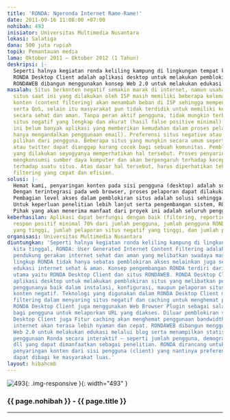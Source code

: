 ```yaml
---
title: 'RONDA: Ngeronda Internet Rame-Rame!'
date: 2011-09-16 11:08:00 +07:00
nohibah: 493
inisiator: Universitas Multimedia Nusantara
lokasi: Salatiga
dana: 500 juta rupiah
topik: Pemantauan media
lama: Oktober 2011 – Oktober 2012 (1 Tahun)
deskripsi: |-
  Seperti halnya kegiatan ronda keliling kampung di lingkungan tempat kita tinggal, RONDA: User Generated Internet Content Filtering adalah suatu sistem pendukung gerakan internet sehat dan aman yang melibatkan swadaya masyarakat. Ruang lingkup RONDA tidak hanya sebatas pemblokiran akses melainkan juga sebagai sarana edukasi internet sehat & aman. Konsep pengembangan RONDA terdiri dari 2 komponen utama yaitu RONDA Desktop Client dan situs RONDAWEB.
  RONDA Desktop Client adalah aplikasi desktop untuk melakukan pemblokiran situs yang melibatkan peran serta aktif penggunanya baik dalam instalasi, konfigurasi, maupun pelaporan situs yang mengandung konten negatif. Teknologi yang digunakan dalam RONDA Desktop Client mendukung kegiatan filtering dalam menyaring situs negatif dan caching untuk menghemat penggunaan bandwidth. RONDA Desktop Client juga menggunakan Web Browser Plugin sebagai salah satu interface bagi pengguna untuk melaporkan URL yang diakses. Diluar pemblokiran situs, RONDA Desktop Client juga Fitur caching akan menghemat penggunaan bandwidth sehingga pengaksesan internet akan terasa lebih nyaman dan cepat.
  RONDAWEB dibangun menggunakan konsep Web 2.0 untuk melakukan edukasi melalui blog serta menampilkan statistik yang terkait penggunaan Ronda secara interaktif – seperti jumlah pengguna, demografi pengguna, dll yang dapat dimanfaatkan sebagai penelitian. RONDA dirancang untuk memotivasi penyaringan konten dari sisi pengguna (client) yang nantinya preferensi saringan dapat dibagi ke masyarakat luas.
masalah: Situs berkonten negatif semakin marak di internet, namun usaha pemblokiran
  situs saat ini yang dilakukan oleh ISP masih memiliki beberapa kelemahan. Penyaringan
  konten (content filtering) akan menambah beban di ISP sehingga mempengaruhi kecepatan
  serta QoS, selain itu masyarakat pun tidak terdidik untuk memiliki kesadaran berinternet
  secara sehat dan aman. Tanpa peran aktif pengguna, tidak mungkin terbangun database
  situs negatif yang lengkap dan akurat (hasil false positive minimal). Sampai saat
  ini belum banyak aplikasi yang memberikan kemudahan dalam proses pelaporan (biasanya
  hanya mengandalkan penggunaan email). Preferensi situs negative atau tidak merupakan
  pilihan dari pengguna. Beberapa situs yang mungkin secara umum seperti Facebook
  atau twitter dapat dianggap kurang cocok bagi sebuah komunitas. Pemblokiran situs
  yang dilakukan seyogyanya memperhatikan hal tersebut. Proses penyaringan konten
  mengkonsumsi sumber daya komputer dan akan berpengaruh terhadap kecepatan akses
  terhadap suatu situs. Atas dasar hal tersebut, harus diperhatikan tehnik content
  filtering yang cepat dan efisien.
solusi: |-
  Hemat kami, penyaringan konten pada sisi pengguna (desktop) adalah solusi yang lebih baik daripada penyaringan konten pada level ISP. Masyarakat akan terdidik untuk lebih dewasa dan proaktif dalam menyikapi konten negatif yang beredar di internet. ISP pun tidak perlu menyediakan sumber daya tambahan untuk penyaringan konten .
  Dengan terintegrasi pada web browser, proses pelaporan dapat dilakukan hanya dengan mudah. Teknik ini juga membuat pengguna lebih nyaman dan turut aktif dalam melakukan pelaporan.
  Pembagian level akses dalam pemblokiran situs adalah solusi sehingga pengguna dewasa masih memiliki keleluasaan untuk mengakses situs-situs yang terlarang bagi pengguna anak-anak. Sistem autentikasi tersebut juga dapat diadopsi untuk perkantoran atau organisasi lain.
  Untuk keperluan penelitian lebih lanjut serta pengembangan sistem, RONDAWEB akan dibangun tidak hanya sebagai repositori daftar blacklist melainkan juga sebagai pengolah data untuk menampilkan statistika pengguna, melihat preferensi filter untuk pengguna dengan demografi yang sama dan informasi lain yang berguna bagi kami ataupun khalayak luas.
  Pihak yang akan menerima manfaat dari proyek ini adalah seluruh pengguna Internet di Indonesia baik dalam lingkup keluarga, sekolah, universitas, maupun perkantoran.
keberhasilan: Aplikasi dapat berfungsi dengan baik (filtering, reporting, caching),
  respon positif minimal 70% dari jumlah pengguna, jumlah pengguna RONDA Desktop Client
  yang tinggi, jumlah pelaporan situs negatif yang tinggi, dan jumlah pengunjung RONDAWEB
organisasi: Universitas Multimedia Nusantara
diuntungkan: 'Seperti halnya kegiatan ronda keliling kampung di lingkungan tempat
  kita tinggal, RONDA: User Generated Internet Content Filtering adalah suatu sistem
  pendukung gerakan internet sehat dan aman yang melibatkan swadaya masyarakat. Ruang
  lingkup RONDA tidak hanya sebatas pemblokiran akses melainkan juga sebagai sarana
  edukasi internet sehat & aman. Konsep pengembangan RONDA terdiri dari 2 komponen
  utama yaitu RONDA Desktop Client dan situs RONDAWEB. RONDA Desktop Client adalah
  aplikasi desktop untuk melakukan pemblokiran situs yang melibatkan peran serta aktif
  penggunanya baik dalam instalasi, konfigurasi, maupun pelaporan situs yang mengandung
  konten negatif. Teknologi yang digunakan dalam RONDA Desktop Client mendukung kegiatan
  filtering dalam menyaring situs negatif dan caching untuk menghemat penggunaan bandwidth.
  RONDA Desktop Client juga menggunakan Web Browser Plugin sebagai salah satu interface
  bagi pengguna untuk melaporkan URL yang diakses. Diluar pemblokiran situs, RONDA
  Desktop Client juga Fitur caching akan menghemat penggunaan bandwidth sehingga pengaksesan
  internet akan terasa lebih nyaman dan cepat. RONDAWEB dibangun menggunakan konsep
  Web 2.0 untuk melakukan edukasi melalui blog serta menampilkan statistik yang terkait
  penggunaan Ronda secara interaktif – seperti jumlah pengguna, demografi pengguna,
  dll yang dapat dimanfaatkan sebagai penelitian. RONDA dirancang untuk memotivasi
  penyaringan konten dari sisi pengguna (client) yang nantinya preferensi saringan
  dapat dibagi ke masyarakat luas.'
layout: hibahcmb
---
```


![493](/static/img/hibahcmb/493.png){: .img-responsive }{: width="493" }

### {{ page.nohibah }} - {{ page.title }}

---
